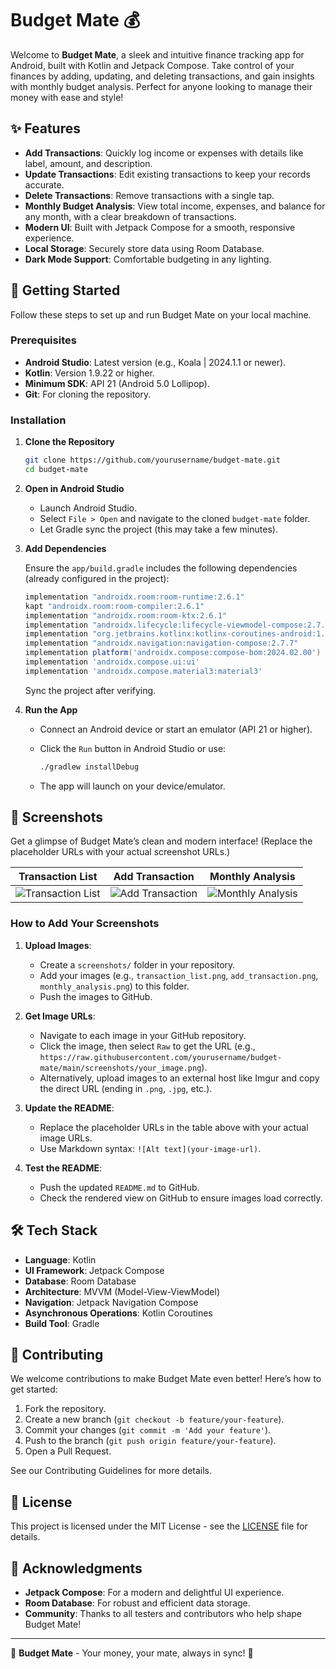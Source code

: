 # Budget Mate 💰

Welcome to **Budget Mate**, a sleek and intuitive finance tracking app for Android, built with Kotlin and Jetpack Compose. Take control of your finances by adding, updating, and deleting transactions, and gain insights with monthly budget analysis. Perfect for anyone looking to manage their money with ease and style!

## ✨ Features

- **Add Transactions**: Quickly log income or expenses with details like label, amount, and description.
- **Update Transactions**: Edit existing transactions to keep your records accurate.
- **Delete Transactions**: Remove transactions with a single tap.
- **Monthly Budget Analysis**: View total income, expenses, and balance for any month, with a clear breakdown of transactions.
- **Modern UI**: Built with Jetpack Compose for a smooth, responsive experience.
- **Local Storage**: Securely store data using Room Database.
- **Dark Mode Support**: Comfortable budgeting in any lighting.

## 🚀 Getting Started

Follow these steps to set up and run Budget Mate on your local machine.

### Prerequisites

- **Android Studio**: Latest version (e.g., Koala | 2024.1.1 or newer).
- **Kotlin**: Version 1.9.22 or higher.
- **Minimum SDK**: API 21 (Android 5.0 Lollipop).
- **Git**: For cloning the repository.

### Installation

1. **Clone the Repository**

   ```bash
   git clone https://github.com/yourusername/budget-mate.git
   cd budget-mate
   ```

2. **Open in Android Studio**

   - Launch Android Studio.
   - Select `File > Open` and navigate to the cloned `budget-mate` folder.
   - Let Gradle sync the project (this may take a few minutes).

3. **Add Dependencies**

   Ensure the `app/build.gradle` includes the following dependencies (already configured in the project):

   ```gradle
   implementation "androidx.room:room-runtime:2.6.1"
   kapt "androidx.room:room-compiler:2.6.1"
   implementation "androidx.room:room-ktx:2.6.1"
   implementation "androidx.lifecycle:lifecycle-viewmodel-compose:2.7.0"
   implementation "org.jetbrains.kotlinx:kotlinx-coroutines-android:1.7.3"
   implementation "androidx.navigation:navigation-compose:2.7.7"
   implementation platform('androidx.compose:compose-bom:2024.02.00')
   implementation 'androidx.compose.ui:ui'
   implementation 'androidx.compose.material3:material3'
   ```

   Sync the project after verifying.

4. **Run the App**

   - Connect an Android device or start an emulator (API 21 or higher).
   - Click the `Run` button in Android Studio or use:

     ```bash
     ./gradlew installDebug
     ```

   - The app will launch on your device/emulator.

## 📸 Screenshots

Get a glimpse of Budget Mate’s clean and modern interface! (Replace the placeholder URLs with your actual screenshot URLs.)

| Transaction List | Add Transaction | Monthly Analysis |
|:---------------:|:---------------:|:----------------:|
| ![Transaction List](https://raw.githubusercontent.com/yourusername/budget-mate/main/screenshots/transaction_list.png) | ![Add Transaction](https://raw.githubusercontent.com/yourusername/budget-mate/main/screenshots/add_transaction.png) | ![Monthly Analysis](https://raw.githubusercontent.com/yourusername/budget-mate/main/screenshots/monthly_analysis.png) |

### How to Add Your Screenshots

1. **Upload Images**:
   - Create a `screenshots/` folder in your repository.
   - Add your images (e.g., `transaction_list.png`, `add_transaction.png`, `monthly_analysis.png`) to this folder.
   - Push the images to GitHub.

2. **Get Image URLs**:
   - Navigate to each image in your GitHub repository.
   - Click the image, then select `Raw` to get the URL (e.g., `https://raw.githubusercontent.com/yourusername/budget-mate/main/screenshots/your_image.png`).
   - Alternatively, upload images to an external host like Imgur and copy the direct URL (ending in `.png`, `.jpg`, etc.).

3. **Update the README**:
   - Replace the placeholder URLs in the table above with your actual image URLs.
   - Use Markdown syntax: `![Alt text](your-image-url)`.

4. **Test the README**:
   - Push the updated `README.md` to GitHub.
   - Check the rendered view on GitHub to ensure images load correctly.

## 🛠️ Tech Stack

- **Language**: Kotlin
- **UI Framework**: Jetpack Compose
- **Database**: Room Database
- **Architecture**: MVVM (Model-View-ViewModel)
- **Navigation**: Jetpack Navigation Compose
- **Asynchronous Operations**: Kotlin Coroutines
- **Build Tool**: Gradle

## 🤝 Contributing

We welcome contributions to make Budget Mate even better! Here’s how to get started:

1. Fork the repository.
2. Create a new branch (`git checkout -b feature/your-feature`).
3. Commit your changes (`git commit -m 'Add your feature'`).
4. Push to the branch (`git push origin feature/your-feature`).
5. Open a Pull Request.

See our Contributing Guidelines for more details.

## 📜 License

This project is licensed under the MIT License - see the [LICENSE](LICENSE) file for details.

## 🙌 Acknowledgments

- **Jetpack Compose**: For a modern and delightful UI experience.
- **Room Database**: For robust and efficient data storage.
- **Community**: Thanks to all testers and contributors who help shape Budget Mate!

---

🌟 **Budget Mate** - Your money, your mate, always in sync! 🌟
